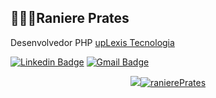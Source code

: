 ## 👨🏻‍💻Raniere Prates

Desenvolvedor PHP [upLexis Tecnologia](http://uplexis.com.br/)


[![Linkedin Badge](https://img.shields.io/badge/-LinkedIn-blue?style=flat-square&logo=Linkedin&logoColor=white&link=https://www.linkedin.com/in/raniere-prates/)](https://www.linkedin.com/in/raniere-prates/) [![Gmail Badge](https://img.shields.io/badge/-Gmail-c14438?style=flat-square&logo=Gmail&logoColor=white&link=mailto:raniere.prates@gmail.com)](mailto:raniere.prates@gmail.com)

<p align = "center">
  <a href="https://github.com/ranierePrates"><img src="https://github-readme-stats.vercel.app/api/top-langs/?username=ranierePrates&layout=compact&theme=tokyonight"/></a><a href="https://github.com/ranierePrates"><img src="https://github-readme-stats.vercel.app/api?username=ranierePrates&show_icons=true&theme=tokyonight&count_private=true&include_all_commits=true" alt="ranierePrates"/></a>
</p>

<!--
### Hi there 👋

**RanierePrates/RanierePrates** is a ✨ _special_ ✨ repository because its `README.md` (this file) appears on your GitHub profile.

Here are some ideas to get you started:

- 🔭 I’m currently working on ...
- 🌱 I’m currently learning ...
- 👯 I’m looking to collaborate on ...
- 🤔 I’m looking for help with ...
- 💬 Ask me about ...
- 📫 How to reach me: ...
- 😄 Pronouns: ...
- ⚡ Fun fact: ...
-->
